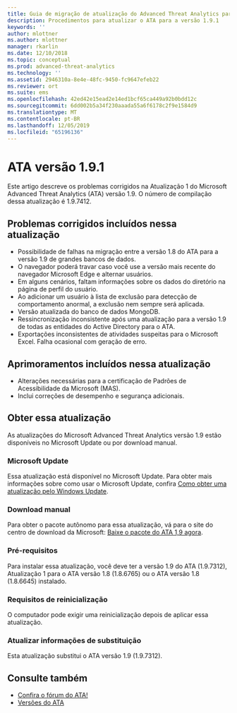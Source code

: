```yaml
---
title: Guia de migração de atualização do Advanced Threat Analytics para 1.9.1 | Microsoft Docs
description: Procedimentos para atualizar o ATA para a versão 1.9.1
keywords: ''
author: mlottner
ms.author: mlottner
manager: rkarlin
ms.date: 12/10/2018
ms.topic: conceptual
ms.prod: advanced-threat-analytics
ms.technology: ''
ms.assetid: 2946310a-8e4e-48fc-9450-fc9647efeb22
ms.reviewer: ort
ms.suite: ems
ms.openlocfilehash: 42ed42e15ead2e14ed1bcf65ca449a92b0bdd12c
ms.sourcegitcommit: 6dd002b5a34f230aaada55a6f6178c2f9e1584d9
ms.translationtype: MT
ms.contentlocale: pt-BR
ms.lasthandoff: 12/05/2019
ms.locfileid: "65196136"
---
```

# <a name="ata-version-191"></a>ATA versão 1.9.1


Este artigo descreve os problemas corrigidos na Atualização 1 do Microsoft Advanced Threat Analytics (ATA) versão 1.9. O número de compilação dessa atualização é 1.9.7412.

## <a name="fixed-issues-included-in-this-update"></a>Problemas corrigidos incluídos nessa atualização

- Possibilidade de falhas na migração entre a versão 1.8 do ATA para a versão 1.9 de grandes bancos de dados.
- O navegador poderá travar caso você use a versão mais recente do navegador Microsoft Edge e alternar usuários.
- Em alguns cenários, faltam informações sobre os dados do diretório na página de perfil do usuário.
- Ao adicionar um usuário à lista de exclusão para detecção de comportamento anormal, a exclusão nem sempre será aplicada. 
- Versão atualizada do banco de dados MongoDB.
- Ressincronização inconsistente após uma atualização para a versão 1.9 de todas as entidades do Active Directory para o ATA.
- Exportações inconsistentes de atividades suspeitas para o Microsoft Excel. Falha ocasional com geração de erro.  


## <a name="improvements-included-in-this-update"></a>Aprimoramentos incluídos nessa atualização
- Alterações necessárias para a certificação de Padrões de Acessibilidade da Microsoft (MAS).
- Inclui correções de desempenho e segurança adicionais.

## <a name="get-this-update"></a>Obter essa atualização

As atualizações do Microsoft Advanced Threat Analytics versão 1.9 estão disponíveis no Microsoft Update ou por download manual.

### <a name="microsoft-update"></a>Microsoft Update
Essa atualização está disponível no Microsoft Update. Para obter mais informações sobre como usar o Microsoft Update, confira [Como obter uma atualização pelo Windows Update](https://support.microsoft.com/help/3067639).

### <a name="manual-download"></a>Download manual
Para obter o pacote autônomo para essa atualização, vá para o site do centro de download da Microsoft: [Baixe o pacote do ATA 1,9 agora](https://www.microsoft.com/en-us/download/details.aspx?id=56725).

### <a name="prerequisites"></a>Pré-requisitos
Para instalar essa atualização, você deve ter a versão 1.9 do ATA (1.9.7312), Atualização 1 para o ATA versão 1.8 (1.8.6765) ou o ATA versão 1.8 (1.8.6645) instalado.

### <a name="restart-requirement"></a>Requisitos de reinicialização
O computador pode exigir uma reinicialização depois de aplicar essa atualização.

### <a name="update-replacement-information"></a>Atualizar informações de substituição
Esta atualização substitui o ATA versão 1.9 (1.9.7312).


## <a name="see-also"></a>Consulte também

- [Confira o fórum do ATA!](https://social.technet.microsoft.com/Forums/security/home?forum=mata)
- [Versões do ATA](ata-versions.md)

